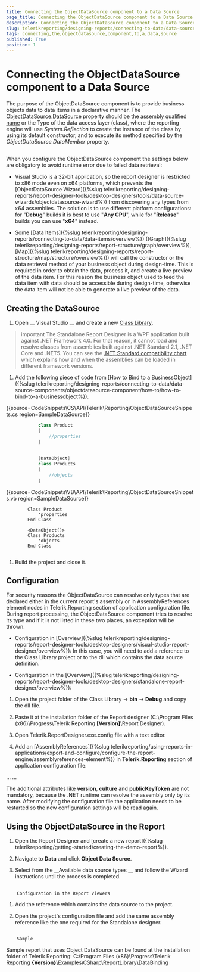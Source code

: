 ```yaml
---
title: Connecting the ObjectDataSource component to a Data Source
page_title: Connecting the ObjectDataSource component to a Data Source | for Telerik Reporting Documentation
description: Connecting the ObjectDataSource component to a Data Source
slug: telerikreporting/designing-reports/connecting-to-data/data-source-components/objectdatasource-component/connecting-the-objectdatasource-component-to-a-data-source
tags: connecting,the,objectdatasource,component,to,a,data,source
published: True
position: 1
---
```


# Connecting the ObjectDataSource component to a Data Source



The purpose of the ObjectDataSource component is to provide business objects data to data items in a declarative manner.
        The [ObjectDataSource.DataSource](https://docs.telerik.com/reporting/p-telerik-reporting-objectdatasource-datasource) property should be the [assembly qualified name](https://msdn.microsoft.com/en-us/library/30wyt9tk) or the Type of the data access layer (class),
        where the reporting engine will use *System.Reflection* to create the instance of the class
        by using its default constructor, and to execute its method specified by the *ObjectDataSource.DataMember* property.
      

## 

When you configure the ObjectDataSource component the settings below are obligatory to avoid runtime error due to failed data retrieval:

* Visual Studio is a 32-bit application, so the report designer is restricted to x86 mode even on x64 platforms, which prevents
              the [ObjectDataSource Wizard]({%slug telerikreporting/designing-reports/report-designer-tools/desktop-designers/tools/data-source-wizards/objectdatasource-wizard%}) from discovering any types from x64 assemblies. The solution is to use different platform configurations: for "__Debug__"
              builds it is best to use "__Any CPU__", while for "__Release__" builds you can use "__x64__" instead.
            

* Some [Data Items]({%slug telerikreporting/designing-reports/connecting-to-data/data-items/overview%})
              ([Graph]({%slug telerikreporting/designing-reports/report-structure/graph/overview%}),
              [Map]({%slug telerikreporting/designing-reports/report-structure/map/structure/overview%})) will call the constructor
              or the data retrieval method of your business object during design-time.
              This is required in order to obtain the data, process it, and create a live preview of the data item. For this reason
              the business object used to feed the data item with data should be accessible during design-time, otherwise the data item will not
              be able to generate a live preview of the data.
            

## Creating the DataSource

1. Open __
                Visual Studio
              __ and create a new  [Class Library](https://docs.microsoft.com/en-us/cpp/mfc/class-library-overview?view=vs-2019).
            

>important The Standalone Report Designer is a WPF application built against .NET Framework 4.0.                For that reason, it cannot load and resolve classes from assemblies built against .NET Standard 2.1, .NET Core and .NET5.                You can see the                [.NET Standard compatibility chart](https://docs.microsoft.com/en-us/dotnet/standard/net-standard) which explains how and when the assemblies can be loaded in different framework versions.              


1. Add the following piece of code from [How to Bind to a BusinessObject]({%slug telerikreporting/designing-reports/connecting-to-data/data-source-components/objectdatasource-component/how-to/how-to-bind-to-a-businessobject%}).
            

{{source=CodeSnippets\CS\API\Telerik\Reporting\ObjectDataSourceSnippets.cs region=SampleDataSource}}
````C#
	        class Product
	        {
	            //properties
	        }
	
	
	        [DataObject]
	        class Products
	        {
	            //objects
	        }
````



{{source=CodeSnippets\VB\API\Telerik\Reporting\ObjectDataSourceSnippets.vb region=SampleDataSource}}
````VB
	    Class Product
	        'properties
	    End Class
	
	    <DataObject()>
	    Class Products
	        'objects
	    End Class
	
````



1. Build the project and close it.

## Configuration

For security reasons the ObjectDataSource can resolve only types that are declared either in the current report's assembly or in AssemblyReferences
          element nodes in Telerik.Reporting section of application configuration file. During report processing,
          the ObjectDataSource component tries to resolve its type and if it is not listed in these two places, an exception will be thrown.
        

* Configuration in [Overview]({%slug telerikreporting/designing-reports/report-designer-tools/desktop-designers/visual-studio-report-designer/overview%}):
            In this case, you will need to add a reference to the Class Library project or to the dll which contains the data source definition.
            

* Configuration in the [Overview]({%slug telerikreporting/designing-reports/report-designer-tools/desktop-designers/standalone-report-designer/overview%}):
            

1. Open the project folder of the Class Library
                  -> __bin__ -> __Debug__ and copy the dll file.
                

1. Paste it at the installation folder of the Report designer (C:\Program Files (x86)\Progress\Telerik Reporting __[Version]__\Report Designer).
                

1. Open Telerik.ReportDesigner.exe.config file with a text editor.
                

1. Add an
                  [AssemblyReferences]({%slug telerikreporting/using-reports-in-applications/export-and-configure/configure-the-report-engine/assemblyreferences-element%})
                  in __Telerik.Reporting__ section of application configuration file:
                

	
<?xml version="1.0"?>
<configuration>
    <configSections>
        <section name="Telerik.Reporting" type="Telerik.Reporting.Configuration.ReportingConfigurationSection, Telerik.Reporting" allowLocation="true" allowDefinition="Everywhere" />
    </configSections>
    ...
	  <Telerik.Reporting>
		  <assemblyReferences>
			  <add name="yourAssemblyName"/>
    	</assemblyReferences>
 	  </Telerik.Reporting>
   ...
</configuration>
  			

The additional attributes like __version__, __culture__ and __publicKeyToken__ are not mandatory,
              because the .NET runtime can resolve the assembly only by its name.
            After modifying the configuration file the application needs to be restarted so the new configuration settings will be read again.
            

## Using the ObjectDataSource in the Report

1. Open the Report Designer and [create a new report]({%slug telerikreporting/getting-started/creating-the-demo-report%}).
            

1. Navigate to __Data__ and click __Object Data Source__.
            

1. Select from the __Available data source types __ and follow the Wizard instructions until the process is completed.
            

## 
        Configuration in the Report Viewers
      

1. Add the reference which contains the data source to the project.
            

1. Open the project's configuration file and add the same assembly reference like the one required for the Standalone designer.
            

## 
        Sample
      

Sample report that uses Object DataSource can be found at the installation folder of Telerik Reporting:
              C:\Program Files (x86)\Progress\Telerik Reporting __{Version}__\Examples\CSharp\ReportLibrary\DataBinding
            
